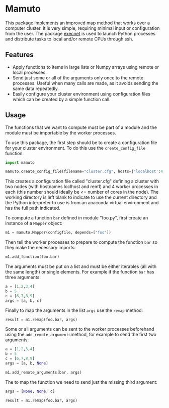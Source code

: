 Mamuto
======

This package implements an improved map method that works over a computer cluster.
It is very simple, requiring minimal input or configuration from the user. The package 
[execnet](http://codespeak.net/execnet/index.html) is used to launch Python processes 
and distribute tasks to local and/or remote CPUs through ssh.

Features
--------

* Apply functions to items in large lists or Numpy arrays using remote or local
processes.
* Send just some or all of the arguments only once to the remote processes. Useful when many calls 
are made, as it avoids sending the same data repeatedly.
* Easily configure your cluster environment using configuration files which can be created by a simple 
function call.

Usage
-----

The functions that we want to compute must be part of a module and the module must be
importable by the worker processes.

To use this package, the first step should be to create a configuration file for your
cluster environment. To do this use the `create_config_file` function:

```python
import mamuto

mamuto.create_config_file(filename="cluster.cfg", hosts={'localhost':4, 'rem1':4}, workdir="", python="/home/user/anaconda3/envs/env1/bin/python", nice=0)
```

This creates a configuration file called "cluster.cfg" defining a cluster with two
nodes (with hostnames loclhost and rem1) and 4 worker processes in each
(this number should ideally be <= number of cores in the node). The working directory
is left blank to indicate to use the current directory and the Python interpreter to use
is from an anaconda virtual environment and has the full path indicated.

To compute a function `bar` defined in module "foo.py", first create an instance of a `Mapper` object:

```python
m1 = mamuto.Mapper(configfile, depends=["foo"])
```

Then tell the worker processes to prepare to compute the function `bar` so they make the
necessary imports:

```python
m1.add_function(foo.bar)
```

The arguments must be put on a list and must be either iterables (all with the same length)
or single elements. For example if the function `bar` has three arguments:

```python
a = [1,2,3,4]
b = 5
c = [6,7,8,9]
args = [a, b, c]
```

Finally to map the arguments in the list `args` use the `remap` method:

```python
result = m1.remap(foo.bar, args)
```

Some or all arguments can be sent to the worker processes beforehand using the 
`add_remote_arguments`method, for example to send the first two arguments:

```python
a = [1,2,3,4]
b = 5
c = [6,7,8,9]
args = [a, b, None]

m1.add_remote_arguments(bar, args)
```

The to map the function we need to send just the missing third argument:

```python
args = [None, None, c]

result = m1.remap(foo.bar, args)
```